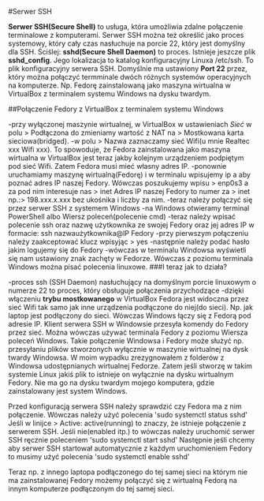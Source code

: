 #Serwer SSH

**Serwer SSH(Secure Shell)** to usługa, która umożliwia zdalne połączenie terminalowe z komputerami. Serwer SSH można też określić jako proces
systemowy, który cały czas nasłuchuje na porcie 22, który jest domyślny dla SSH. Ściślej: **sshd(Secure Shell Daemon)** to proces. 
Istnieje jeszcze plik **sshd_config**. Jego lokalizacja to katalog konfiguracyjny Linuxa /etc/ssh. To plik konfiguracyjny serwera SSH. Domyślnie
ma ustawiony **Port 22** przez, który można połączyć termminale dwóch różnych systemów operacyjnych na komputerze. Np. Fedorę zainstalowaną jako
maszyna wirtualna w VirtualBox z terminalem systemu Windows na dysku twardym.

##Połączenie Fedory z VirtualBox z terminalem systemu Windows

-przy wyłączonej maszynie wirtualnej, w VirtualBox w ustawieniach *Sieć* w polu > Podłączona do
 zmieniamy wartość z NAT na > Mostkowana karta sieciowa(bridged).
-w polu > Nazwa
zaznaczamy sieć Wifi(u mnie Realtec xxx Wifi xxx). To spowoduje, że Fedora zainstalowana jako maszyna wirtualna w VirtualBox jest teraz jakby kolejnym
urządzeniem podpiętym pod sieć Wifi.
Zatem Fedora musi mieć własny adres IP. 
-ponownie uruchamiamy maszynę wirtualną(Fedorę) i w terminalu wpisujemy ip a aby poznać adres IP naszej Fedory. Wówczas poszukujemy wpisu > enp0s3 
a za pod nim interesuje nas > inet
Adres IP naszej Fedory to numer za > inet
np.:> 198.xxx.x.xxx bez ukośnika i liczby za nim.
-teraz należy połączyć się przez serwer SSH z systemem Windows
-na Windows otwieramy terminal PowerShell albo Wiersz poleceń(polecenie cmd)
-teraz należy wpisać polecenie ssh oraz nazwę użytkownika ze swojej Fedory oraz jej adres IP w formacie:
ssh nazwaużytkownika@IP Fedory
-przy pierwszym połączeniu należy zaakceptować klucz wpisyjąc > yes
-następnie należy podać hasło jakim logujemy się do Fedory
-wówczas w terminalu Windowsa wyświetli się nam ustawiony znak zachęty w Fedorze. 
Wówczas z poziomu terminala Windows można pisać polecenia linuxowe.
###I teraz jak to działa?

-proces ssh (SSH Daemon) nasłuchujący na domyślnym porcie linuxowym o numerze 22 to proces, który obsługuje połączenia przychodzące
-dzięki włączeniu **trybu mostkowanego** w VirtualBox Fedora jest widoczna przez sieć Wifi tak samo jak inne urządzenia podłączone do niej(do sieci).
Np. jak laptop jest podłączony do sieci. Wówczas Windows łączy się z Fedorą pod adresie IP. Klient serwera SSH w Windowsie przesyła komendy do Fedory
przez sieć. Można wówczas używać terminala Fedory z poziomu Wiersza poleceń Windows. Takie połączenie Windowsa i Fedory może służyć np. przesyłaniu plików
stworzonych wyłącznie w maszynie wirtualnej na dysk twardy Windowsa. W moim wypadku zrezygnowałem z folderów z Windowsa udostępnianych wirtualnej Fedorze.
Zatem jeśli stworzę w takim systemie Linux jakiś plik to istnieje on wyłącznie na dysku wirtualnym Fedory. Nie ma go na dysku twardym mojego komputera,
gdzie zainstalowany jest system Windows.

Przed konfiguracją serwera SSH należy sprawdzić czy Fedora ma z nim połączenie. Wówczas należy użyć polecenia 'sudo systemctl status sshd'
Jeśli w linijce > Active: active(running)
to znaczy, że istnieje połączenie z serwerem SSH.
Jeśli nie(enabled itp.) to wówczas należy uruchomić serwer SSH ręcznie poleceniem 'sudo systemctl start sshd'
Następnie jeśli chcemy aby serwer SSH startował automatycznie z każdym uruchomieniem Fedory to musimy użyć polecenia 'sudo systemctl enable sshd'

Teraz np. z innego laptopa podłączonego do tej samej sieci na którym nie ma zainstalowanej Fedory możemy połączyć się z wirtualną Fedorą na innym komputerze
podłączonym do tej samej sieci.
